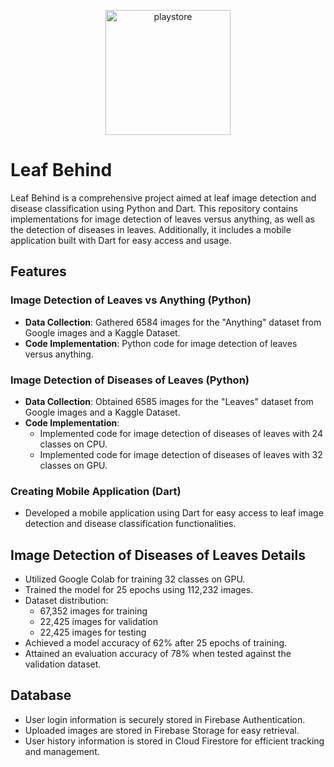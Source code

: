 <p align="center">
  <img src="https://github.com/SafakGun/FlutterProject-HTW/assets/99952412/bdc76030-8e63-4aab-8ddf-c9b099e2c76a"alt="playstore" width="200" height="200">
</p>

# Leaf Behind

Leaf Behind is a comprehensive project aimed at leaf image detection and disease classification using Python and Dart. This repository contains implementations for image detection of leaves versus anything, as well as the detection of diseases in leaves. Additionally, it includes a mobile application built with Dart for easy access and usage.

## Features

### Image Detection of Leaves vs Anything (Python)

- **Data Collection**: Gathered 6584 images for the "Anything" dataset from Google images and a Kaggle Dataset.
- **Code Implementation**: Python code for image detection of leaves versus anything.

### Image Detection of Diseases of Leaves (Python)

- **Data Collection**: Obtained 6585 images for the "Leaves" dataset from Google images and a Kaggle Dataset.
- **Code Implementation**:
  - Implemented code for image detection of diseases of leaves with 24 classes on CPU.
  - Implemented code for image detection of diseases of leaves with 32 classes on GPU.

### Creating Mobile Application (Dart)

- Developed a mobile application using Dart for easy access to leaf image detection and disease classification functionalities.

## Image Detection of Diseases of Leaves Details

- Utilized Google Colab for training 32 classes on GPU.
- Trained the model for 25 epochs using 112,232 images.
- Dataset distribution:
  - 67,352 images for training
  - 22,425 images for validation
  - 22,425 images for testing
- Achieved a model accuracy of 62% after 25 epochs of training.
- Attained an evaluation accuracy of 78% when tested against the validation dataset.

## Database

- User login information is securely stored in Firebase Authentication.
- Uploaded images are stored in Firebase Storage for easy retrieval.
- User history information is stored in Cloud Firestore for efficient tracking and management.
